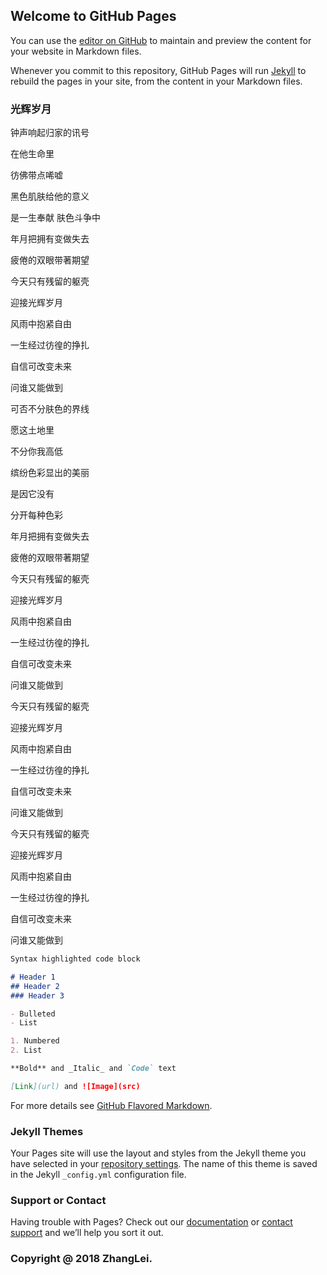 ## Welcome to GitHub Pages

You can use the [editor on GitHub](https://github.com/lei977/lei977.github.io/edit/master/README.md) to maintain and preview the content for your website in Markdown files.

Whenever you commit to this repository, GitHub Pages will run [Jekyll](https://jekyllrb.com/) to rebuild the pages in your site, from the content in your Markdown files.

### 光辉岁月

钟声响起归家的讯号

在他生命里

彷佛带点唏嘘

黑色肌肤给他的意义

是一生奉献 肤色斗争中

年月把拥有变做失去

疲倦的双眼带著期望

今天只有残留的躯壳

迎接光辉岁月

风雨中抱紧自由

一生经过彷徨的挣扎

自信可改变未来

问谁又能做到

可否不分肤色的界线

愿这土地里

不分你我高低

缤纷色彩显出的美丽

是因它没有

分开每种色彩

年月把拥有变做失去

疲倦的双眼带著期望

今天只有残留的躯壳

迎接光辉岁月

风雨中抱紧自由

一生经过彷徨的挣扎

自信可改变未来

问谁又能做到

今天只有残留的躯壳

迎接光辉岁月

风雨中抱紧自由

一生经过彷徨的挣扎

自信可改变未来

问谁又能做到

今天只有残留的躯壳

迎接光辉岁月

风雨中抱紧自由

一生经过彷徨的挣扎

自信可改变未来

问谁又能做到


```markdown
Syntax highlighted code block

# Header 1
## Header 2
### Header 3

- Bulleted
- List

1. Numbered
2. List

**Bold** and _Italic_ and `Code` text

[Link](url) and ![Image](src)
```

For more details see [GitHub Flavored Markdown](https://guides.github.com/features/mastering-markdown/).

### Jekyll Themes

Your Pages site will use the layout and styles from the Jekyll theme you have selected in your [repository settings](https://github.com/lei977/lei977.github.io/settings). The name of this theme is saved in the Jekyll `_config.yml` configuration file.

### Support or Contact

Having trouble with Pages? Check out our [documentation](https://help.github.com/categories/github-pages-basics/) or [contact support](https://github.com/contact) and we’ll help you sort it out.

### Copyright @ 2018 ZhangLei.
